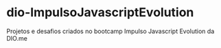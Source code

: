 # dio-ImpulsoJavascriptEvolution
Projetos e desafios criados no bootcamp Impulso Javascript Evolution da DIO.me
